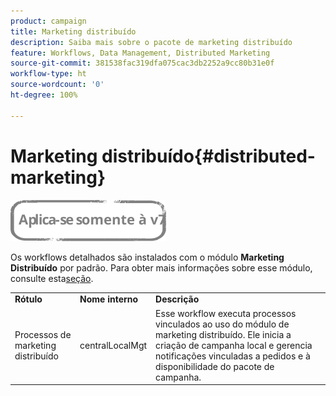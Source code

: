 ```yaml
---
product: campaign
title: Marketing distribuído
description: Saiba mais sobre o pacote de marketing distribuído
feature: Workflows, Data Management, Distributed Marketing
source-git-commit: 381538fac319dfa075cac3db2252a9cc80b31e0f
workflow-type: ht
source-wordcount: '0'
ht-degree: 100%

---
```



# Marketing distribuído{#distributed-marketing}

![](../../assets/v7-only.svg)

Os workflows detalhados são instalados com o módulo **Marketing Distribuído** por padrão. Para obter mais informações sobre esse módulo, consulte esta[seção](../../distributed/using/about-distributed-marketing.md).

<table> 
 <tbody> 
  <tr> 
   <td> <strong>Rótulo</strong><br /> </td> 
   <td> <strong>Nome interno</strong><br /> </td> 
   <td> <strong>Descrição</strong><br /> </td> 
  </tr> 
  <tr> 
   <td> <span class="uicontrol">Processos de marketing distribuído</span> <br /> </td> 
   <td> <span class="uicontrol">centralLocalMgt</span> <br /> </td> 
   <td> Esse workflow executa processos vinculados ao uso do módulo de marketing distribuído. Ele inicia a criação de campanha local e gerencia notificações vinculadas a pedidos e à disponibilidade do pacote de campanha.<br /> </td> 
  </tr> 
 </tbody> 
</table>

